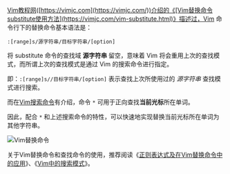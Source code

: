 [Vim教程网](https://vimjc.com/)([https://vimjc.com](https://vimjc.com/))介绍的《[Vim替换命令substitute使用方法](https://vimjc.com/vim-substitute.html)》描述过，Vim 命令行下的替换命令基本语法是：

```
:[range]s/源字符串/目标字符串/[option]
```

将 substitute 命令的查找域 **源字符串** 留空，意味着 Vim 将会重用上次的查找模式，而所谓上次的查找模式是通过 Vim 的搜索命令进行指定。

即：`:[range]s//目标字符串/[option]` 表示查找上次所使用过的 *源字符串* 查找模式进行搜索。

而在[Vim搜索命令](https://vimjc.com/vim-search.html)有介绍，命令 `*` 可用于正向查找**当前光标**所在单词。

因此，配合 `*` 和上述搜索命令的特性，可以快速地实现替换当前光标所在单词为其他字符串。

![Vim替换命令](https://image.vimjc.com/images/vim-substitute-2.gif)

关于Vim替换命令和查找命令的使用，推荐阅读《[正则表达式及在Vim替换命令中的应用](https://vimjc.com/regex-for-vim-seach-substitute-global-command.html)》、《[Vim中的搜索模式](https://vimjc.com/vim-pattern.html)》。